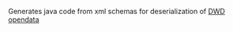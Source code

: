 Generates java code from xml schemas for deserialization of [DWD opendata](https://www.dwd.de/DE/leistungen/opendata/opendata.html)